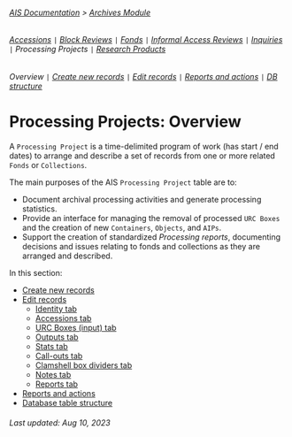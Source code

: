 ###### [AIS Documentation](../../README.md) > [Archives Module](../overview.md)
###### [Accessions](../accession/overview.md) `|` [Block Reviews](../block-review/overview.md) `|` [Fonds](../fonds/overview.md) `|` [Informal Access Reviews](../informal-access-review/overview.md) `|` [Inquiries](../inquiry/overview.md) `|` Processing Projects `|` [Research Products](../research-product/overview.md)
###### Overview `|` [Create new records](create-new-record.md) `|` [Edit records](edit-record.md) `|` [Reports and actions](reports-actions.md) `|` [DB structure](db-structure.md)

# Processing Projects: Overview
A `Processing Project` is a time-delimited program of work (has start / end dates) to arrange and describe a set of records from one or more related `Fonds` or `Collections`.

The main purposes of the AIS `Processing Project` table are to:
- Document archival processing activities and generate processing statistics.
- Provide an interface for managing the removal of processed `URC Boxes` and the creation of new `Containers`, `Objects`, and `AIPs`.
- Support the creation of standardized *Processing reports*, documenting decisions and issues relating to fonds and collections as they are arranged and described.

In this section:
- [Create new records](create-new-record.md)
- [Edit records](edit-record.md)
  - [Identity tab](edit-record.md#identity-tab)
  - [Accessions tab](edit-record.md#accessions-tab)
  - [URC Boxes (input) tab](edit-record.md#urc-boxes-input-tab)
  - [Outputs tab](edit-record.md#outputs-tab)
  - [Stats tab](edit-record.md#stats-tab)
  - [Call-outs tab](edit-record.md#call-outs-tab)
  - [Clamshell box dividers tab](edit-record.md#clamshell-box-dividers-tab)
  - [Notes tab](edit-record.md#notes-tab)
  - [Reports tab](edit-record.md#reports-tab)
- [Reports and actions](reports-actions.md)
- [Database table structure](db-structure.md)

###### Last updated: Aug 10, 2023

